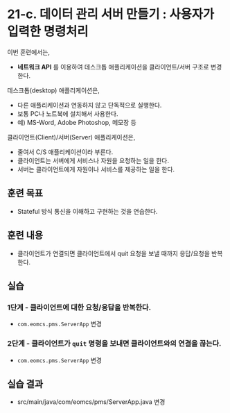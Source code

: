 # 21-c. 데이터 관리 서버 만들기 : 사용자가 입력한 명령처리

이번 훈련에서는,
- **네트워크 API** 를 이용하여 데스크톱 애플리케이션을 클라이언트/서버 구조로 변경한다.

데스크톱(desktop) 애플리케이션은,
- 다른 애플리케이션과 연동하지 않고 단독적으로 실행한다.
- 보통 PC나 노트북에 설치해서 사용한다.
- 예) MS-Word, Adobe Photoshop, 메모장 등

클라이언트(Client)/서버(Server) 애플리케이션은,
- 줄여서 C/S 애플리케이션이라 부른다.
- 클라이언트는 서버에게 서비스나 자원을 요청하는 일을 한다.
- 서버는 클라이언트에게 자원이나 서비스를 제공하는 일을 한다.

## 훈련 목표
- Stateful 방식 통신을 이해하고 구현하는 것을 연습한다.

## 훈련 내용
- 클라이언트가 연결되면 클라이언트에서 quit 요청을 보낼 때까지 응답/요청을 반복한다.


## 실습

### 1단계 - 클라이언트에 대한 요청/응답을 반복한다.

- `com.eomcs.pms.ServerApp` 변경

### 2단계 - 클라이언트가 `quit` 명령을 보내면 클라이언트와의 연결을 끊는다.

- `com.eomcs.pms.ServerApp` 변경


## 실습 결과
- src/main/java/com/eomcs/pms/ServerApp.java 변경
